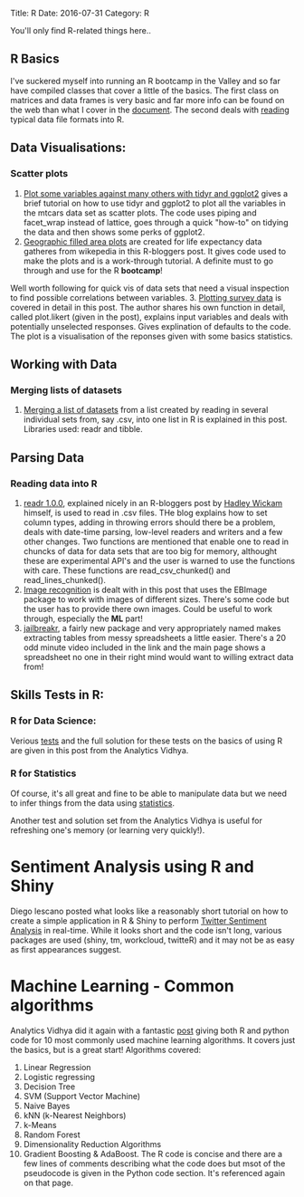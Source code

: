 Title: R
Date: 2016-07-31
Category: R

You'll only find R-related things here..
## R Basics
I've suckered myself into running an R bootcamp in the Valley and so far have compiled classes that cover a little of the basics.
The first class on matrices and data frames is very basic and far more info can be found on the web than what I cover in the [document](http://rpubs.com/ChristianeHeiligers/MatricesAndDataFrames).
The second deals with [reading](http://rpubs.com/ChristianeHeiligers/ReadingDataIntoR) typical data file formats into R.

## Data Visualisations:
### Scatter plots
1. [Plot some variables against many others with tidyr and ggplot2](http://feedproxy.google.com/~r/RBloggers/~3/fHtoZ8qm7Ag/?utm_source=feedburner&utm_medium=email) gives a brief tutorial on how to use tidyr and ggplot2 to plot all the variables in the mtcars data set as scatter plots. The code uses piping and facet_wrap instead of lattice, goes through a quick "how-to" on tidying the data and then shows some perks of ggplot2.
2. [Geographic filled area plots](https://www.r-bloggers.com/map-the-life-expectancy-in-united-states-with-data-from-wikipedia/?utm_source=feedburner&utm_medium=email&utm_campaign=Feed%3A+RBloggers+%28R+bloggers%29) are created for life expectancy data gatheres from wikepedia in this R-bloggers post. It gives code used to make the plots and is a work-through tutorial. A definite must to go through and use for the R **bootcamp**!

Well worth following for quick vis of data sets that need a visual inspection to find possible correlations between variables.
3. [Plotting survey data](http://feedproxy.google.com/~r/RBloggers/~3/Rf0KMF0ZpvU/?utm_source=feedburner&utm_medium=email) is covered in detail in this post. The author shares his own function in detail, called plot.likert (given in the post), explains input variables and deals with potentially unselected responses.
Gives explination of defaults to the code.
The plot is a visualisation of the reponses given with some basics statistics.

## Working with Data
### Merging lists of datasets
1. [Merging a list of datasets](http://feedproxy.google.com/~r/RBloggers/~3/wj-qU0WpE78/?utm_source=feedburner&utm_medium=email) from a list created by reading in several individual sets from, say .csv, into one list in R is explained in this post.
Libraries used: readr and tibble. 

## Parsing Data
### Reading data into R
1. [readr 1.0.0](https://www.r-bloggers.com/readr-1-0-0/?utm_source=feedburner&utm_medium=email&utm_campaign=Feed%3A+RBloggers+%28R+bloggers%29), explained nicely in an R-bloggers post by [Hadley Wickam](https://www.r-bloggers.com/author/hadleywickham/) himself, is used to read in .csv files. THe blog explains how to set column types, adding in throwing errors should there be a problem, deals with date-time parsing, low-level readers and writers and a few other changes. Two functions are mentioned that enable one to read in chuncks of data for data sets that are too big for memory, althought these are experimental API's and the user is warned to use the functions with care. These functions are read_csv_chunked() and read_lines_chunked(). 
2. [Image recognition](https://www.r-bloggers.com/image-recognition-in-r-using-convolutional-neural-networks-with-the-mxnet-package/?utm_source=feedburner&utm_medium=email&utm_campaign=Feed%3A+RBloggers+%28R+bloggers%29) is dealt with in this post that uses the EBImage package to work with images of different sizes. There's some code but the user has to provide there own images.
Could be useful to work through, especially the **ML** part!
3. [jailbreakr](https://www.r-bloggers.com/extract-tables-from-messy-spreadsheets-with-jailbreakr/), a fairly new package and very appropriately named makes extracting tables from messy spreadsheets a little easier. There's a 20 odd minute video included in the link and the main page shows a spreadsheet no one in their right mind would want to willing extract data from!

## Skills Tests in R:
### R for Data Science:
Verious [tests](https://www.analyticsvidhya.com/blog/2016/08/full-solution-skill-test-on-r-for-data-science/?utm_source=feedburner&utm_medium=email&utm_campaign=Feed%3A+AnalyticsVidhya+%28Analytics+Vidhya%29) and the full solution for these tests on the basics of using R are given in this post from the Analytics Vidhya.

### R for Statistics
Of course, it's all great and fine to be able to manipulate data but we need to infer things from the data using [statistics](https://www.analyticsvidhya.com/blog/2016/08/solutions-for-skilltest-in-statistics-revealed/?utm_source=feedburner&utm_medium=email&utm_campaign=Feed%3A+AnalyticsVidhya+%28Analytics+Vidhya%29).

Another test and solution set from the Analytics Vidhya is useful for refreshing one's memory (or learning very quickly!).

# Sentiment Analysis using R and Shiny
Diego lescano posted what looks like a reasonably short tutorial on  how to create a simple application in R & Shiny to perform [Twitter Sentiment Analysis](http://www.datasciencecentral.com/profiles/blogs/how-to-create-a-twitter-sentiment-analysis-using-r-and-shiny) in real-time. While it looks short and the code isn't long, various packages are used (shiny, tm, workcloud, twitteR) and it may not be as easy as first appearances suggest.

# Machine Learning - Common algorithms
Analytics Vidhya did it again with a fantastic [post](https://www.analyticsvidhya.com/blog/2015/09/full-cheatsheet-machine-learning-algorithms/) giving both R and python code for 10 most commonly used machine learning algorithms.
It covers just the basics, but is a great start!
Algorithms covered:
1. Linear Regression
2. Logistic regressing
3. Decision Tree
4. SVM (Support Vector Machine)
5. Naive Bayes
6. kNN (k-Nearest Neighbors)
7. k-Means
8. Random Forest
9. Dimensionality Reduction Algorithms
10. Gradient Boosting & AdaBoost.
The R code is concise and there are a few lines of comments describing what the code does but msot of the pseudocode is given in the Python code section. It's referenced again on that page.
